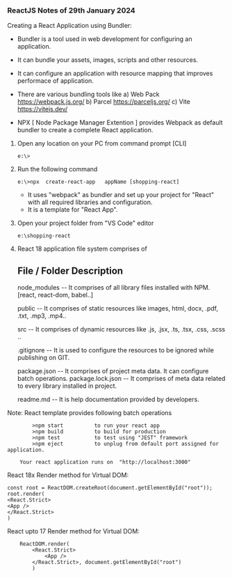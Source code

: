 ### ReactJS Notes of 29th January 2024

Creating a React Application using Bundler:

- Bundler is a tool used in web development for configuring an application.
- It can bundle your assets, images, scripts and other resources.
- It can configure an application with resource mapping that improves performace of application.
- There are various bundling tools like
  a) Web Pack
  https://webpack.js.org/
  b) Parcel
  https://parceljs.org/
  c) Vite
  https://vitejs.dev/

- NPX [ Node Package Manager Extention ] provides Webpack as default bundler to create a complete React application.

1.  Open any location on your PC from command prompt [CLI]

        e:\>

2.  Run the following command

        e:\>npx  create-react-app   appName [shopping-react]

    - It uses "webpack" as bundler and set up your project for "React" with all required
      libraries and configuration.
    - It is a template for "React App".

3.  Open your project folder from "VS Code" editor

        e:\shopping-react

4.  React 18 application file system comprises of

    ## File / Folder Description

    node_modules -- It comprises of all library files installed with NPM.
    [react, react-dom, babel..]

    public -- It comprises of static resources like
    images, html, docx, .pdf, .txt, .mp3, .mp4..

    src -- It comprises of dynamic resources like
    .js, .jsx, .ts, .tsx, .css, .scss ..

    .gitignore -- It is used to configure the resources to be ignored while
    publishing on GIT.

    package.json -- It comprises of project meta data.
    It can configure batch operations.
    package.lock.json -- It comprises of meta data related to every library installed
    in project.

    readme.md -- It is help documentation provided by developers.

Note: React template provides following batch operations

```
		>npm start			to run your react app
		>npm build			to build for production
		>npm test			to test using "JEST" framework
		>npm eject			to unplug from default port assigned for application.

	Your react application runs on  "http://localhost:3000"
```

React 18x Render method for Virtual DOM:

```
const root = ReactDOM.createRoot(document.getElementById("root"));
root.render(
<React.Strict>
<App />
</React.Strict>
)
```

React upto 17 Render method for Virtual DOM:

```
    ReactDOM.render(
    	<React.Strict>
    		<App />
    	</React.Strict>, document.getElementById("root")
    	)
```
